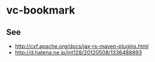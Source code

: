 vc-bookmark
====================

## See

* http://cxf.apache.org/docs/jax-rs-maven-plugins.html
* http://d.hatena.ne.jp/int128/20120508/1336488893
